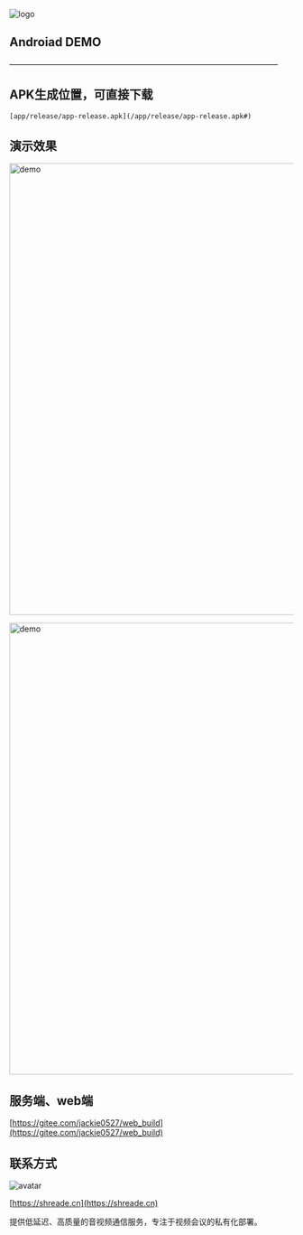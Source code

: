 ![logo](https://shreade.cn/image/logo.png)
## Androiad DEMO
——————————————————————————————————
##  APK生成位置，可直接下载
```shell
[app/release/app-release.apk](/app/release/app-release.apk#)
```

##  演示效果
<p>
<img src="https://shreade.cn/image/p1.png" alt="demo" width="800" />
</p>
<p>
<img src="https://shreade.cn/image/p2.jpg" alt="demo" width="800" />
</p>

## 服务端、web端
[https://gitee.com/jackie0527/web_build](https://gitee.com/jackie0527/web_build)

## 联系方式

<img src="https://shreade.cn/image/weixin200.jpg" alt="avatar" />

[https://shreade.cn](https://shreade.cn)

提供低延迟、高质量的音视频通信服务，专注于视频会议的私有化部署。

